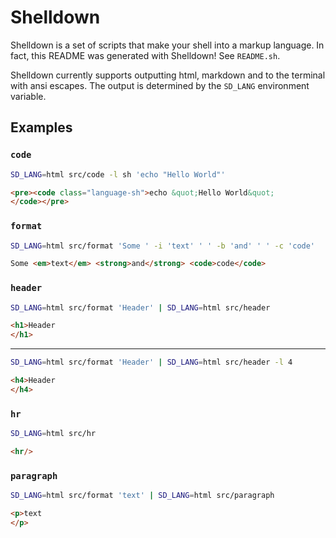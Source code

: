 # Shelldown

Shelldown is a set of scripts that make your shell into a markup language. In fact, this README was generated with Shelldown! See `README.sh`.

Shelldown currently supports outputting html, markdown and to the terminal with ansi escapes. The output is determined by the `SD_LANG` environment variable.

## Examples

### `code`

```bash
SD_LANG=html src/code -l sh 'echo "Hello World"'
```

```html
<pre><code class="language-sh">echo &quot;Hello World&quot;
</code></pre>
```

### `format`

```bash
SD_LANG=html src/format 'Some ' -i 'text' ' ' -b 'and' ' ' -c 'code'
```

```html
Some <em>text</em> <strong>and</strong> <code>code</code>
```

### `header`

```bash
SD_LANG=html src/format 'Header' | SD_LANG=html src/header
```

```html
<h1>Header
</h1>
```

---
```bash
SD_LANG=html src/format 'Header' | SD_LANG=html src/header -l 4
```

```html
<h4>Header
</h4>
```

### `hr`

```bash
SD_LANG=html src/hr
```

```html
<hr/>
```

### `paragraph`

```bash
SD_LANG=html src/format 'text' | SD_LANG=html src/paragraph
```

```html
<p>text
</p>
```

